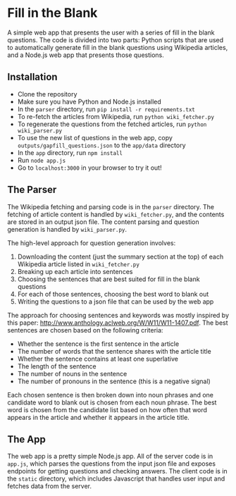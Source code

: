 Fill in the Blank
=

A simple web app that presents the user with a series of fill in the blank questions. The code is divided into two parts: Python scripts that are used to automatically generate fill in the blank questions using Wikipedia articles, and a Node.js web app that presents those questions.

Installation
-

- Clone the repository
- Make sure you have Python and Node.js installed
- In the `parser` directory, run `pip install -r requirements.txt`
- To re-fetch the articles from Wikipedia, run `python wiki_fetcher.py`
- To regenerate the questions from the fetched articles, run `python wiki_parser.py`
- To use the new list of questions in the web app, copy `outputs/gapfill_questions.json` to the `app/data` directory
- In the `app` directory, run `npm install`
- Run `node app.js`
- Go to `localhost:3000` in your browser to try it out!

The Parser
-

The Wikipedia fetching and parsing code is in the `parser` directory. The fetching of article content is handled by `wiki_fetcher.py`, and the contents are stored in an output json file. The content parsing and question generation is handled by `wiki_parser.py`.

The high-level approach for question generation involves:

1. Downloading the content (just the summary section at the top) of each Wikipedia article listed in `wiki_fetcher.py`
2. Breaking up each article into sentences
3. Choosing the sentences that are best suited for fill in the blank questions
4. For each of those sentences, choosing the best word to blank out
5. Writing the questions to a json file that can be used by the web app

The approach for choosing sentences and keywords was mostly inspired by this paper: http://www.anthology.aclweb.org/W/W11/W11-1407.pdf. The best sentences are chosen based on the following criteria:

- Whether the sentence is the first sentence in the article
- The number of words that the sentence shares with the article title
- Whether the sentence contains at least one superlative
- The length of the sentence
- The number of nouns in the sentence
- The number of pronouns in the sentence (this is a negative signal)

Each chosen sentence is then broken down into noun phrases and one candidate word to blank out is chosen from each noun phrase. The best word is chosen from the candidate list based on how often that word appears in the article and whether it appears in the article title.

The App
-

The web app is a pretty simple Node.js app. All of the server code is in `app.js`, which parses the questions from the input json file and exposes endpoints for getting questions and checking answers. The client code is in the `static` directory, which includes Javascript that handles user input and fetches data from the server.

